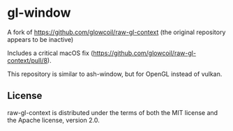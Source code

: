# gl-window

A fork of https://github.com/glowcoil/raw-gl-context (the
original repository appears to be inactive)

Includes a critical macOS fix (https://github.com/glowcoil/raw-gl-context/pull/8).

This repository is similar to ash-window, but for OpenGL instead of vulkan.

## License

raw-gl-context is distributed under the terms of both the MIT license and the Apache license, version 2.0.